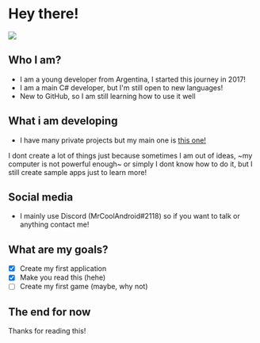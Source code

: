 # Hey there! 

![](https://hitx.vercel.app/counter/?id=https://github.com/MrCoolAndroid/MrCoolAndroid&t=GitHub%20views)

## Who I am?
- I am a young developer from Argentina, I started this journey in 2017!  
- I am a main C# developer, but I'm still open to new languages!  
- New to GitHub, so I am still learning how to use it well  

## What i am developing
- I have many private projects but my main one is [this one!](https://github.com/MrCoolAndroid/Xbox-Rich-Presence-Discord)  

I dont create a lot of things just because sometimes I am out of ideas, ~my computer is not powerful enough~ or simply I dont know how to do it,
but I still create sample apps just to learn more!

## Social media
- I mainly use Discord (MrCoolAndroid#2118) so if you want to talk or anything contact me!

## What are my goals?
- [X] Create my first application
- [X] Make you read this (hehe)
- [ ] Create my first game (maybe, why not)

## The end for now
Thanks for reading this!
